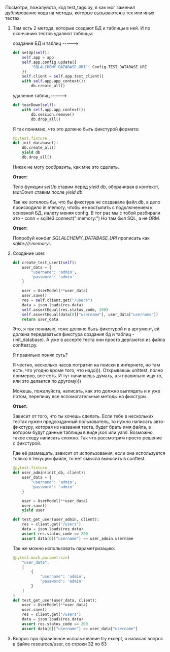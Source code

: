 Посмотри, пожалуйста, код test_tags.py, я как мог заменил дублирование кода
на методы, которые вызываются в тех или иных тестах.

1. Там есть 2 метода, которые создают БД и таблицы в ней. И по окончанию тестов удаляют таблицы:

    создание БД и таблиц ----->
    
    ```python
    def setUp(self):
        self.app = app
        self.app.config.update({
            'SQLALCHEMY_DATABASE_URI': Config.TEST_DATABASE_URI
        })
        self.client = self.app.test_client()
        with self.app.app_context():
            db.create_all()
    ```

    удаление таблиц ----->      
    
    ```python
    def tearDown(self):
        with self.app.app_context():
            db.session.remove()
            db.drop_all()
    ```

    Я так понимаю, что это должно быть фикстурой формата:

    ```python
    @pytest.fixture
    def init_database():
        db.create_all()
        yield db
        db.drop_all()
    ```

    Никак не могу сообразить, как мне это сделать.
    
    **Ответ:**
    
    Тело функции *setUp* ставим перед *yield db*, оборачивая в контекст, *tearDown* ставим после *yield db*
    
    Так же хотелось бы, что бы фикстура не создавала файл.db, а дело происходило in memory,
    чтобы не костылить с подключением к основной БД, налету меняя config.
    В тот раз мы с тобой разбирали это - conn = sqlite3.connect(":memory:")
    Но там был SQL, а не ORM.
    
    **Ответ:**
    
    Попробуй конфиг *SQLALCHEMY_DATABASE_URI* прописать как *sqlite:///:memory:*.

2. Создание user.

    ```python
    def create_test_user1(self):
        user_data = {
            "username": 'admin',
            'password': 'admin'
        }

        user = UserModel(**user_data)
        user.save()
        res = self.client.get("/users")
        data = json.loads(res.data)
        self.assertEqual(res.status_code, 200)
        self.assertEqual(data[0]["username"], user_data["username"])
        return user_data
    ```

   Это, я так понимаю, тоже должно быть фикстурой и в аргумент, ей должна передаваться
   фикстура создания бд и таблиц - (init_database).
   А уже в ассерте теста они просто дергаются из файла conftest.py.

   Я правильно понял суть?

   Я честно, несколько часов потратил на поиски в интернете, но там есть, что угодно кроме того,
   что надо))). Открываешь unittest, полно примеров, все есть. И тут начинаешь думать, а я правильно ищу то,
   или это делается по другому)))

   Можешь, пожалуйста, написать, как это должно выглядеть и я уже потом, перепишу
   все вспомогательные методы на фикстуры.
   
   **Ответ:**
   
   Зависит от того, что ты хочешь сделать. Если тебе в нескольких тестах нужен предсозданный пользователь, то нужно написать авто-фикстуру, которая из названия теста, будет брать имя файла, в котором будут данные таблицы в виде json или yaml. Возможно такое сходу написать сложно. Так что рассмотрим просто решение с фикстурой.
   
   Где её размещать, зависит от использования, если она используется только в текущем файле, то нет смысла выносить в conftest.
   
    ```python
    @pytest.fixture
    def user_admin(init_db, client):
        user_data = {
            "username": 'admin',
            'password': 'admin'
        }

        user = UserModel(**user_data)
        user.save()
        yield user
    
    def test_get_user(user_admin, client):
        res = client.get("/users")
        data = json.loads(res.data)
        assert res.status_code == 200
        assert data[0]["username"] == user_admin.username
    ```
    
    Так же можно использовать параметризацию.
    
    
    ```python
    @pytest.mark.parametrize(
        "user_data",
        [
            {
                "username": 'admin',
                'password': 'admin'
            }
        ]
    )
    def test_get_user(user_data, client):
        user = UserModel(**user_data)
        user.save()
        res = client.get("/users")
        data = json.loads(res.data)
        assert res.status_code == 200
        assert data[0]["username"] == user_data["username"]
    ```


3. Вопрос про правильное использование try except, я написал вопрос в файле resources/user, со строки 32 по 63
